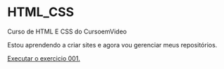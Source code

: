 # HTML_CSS
 Curso de HTML E CSS do CursoemVideo

 Estou aprendendo a criar sites e agora vou gerenciar meus repositórios.

<a href="https://rsntoliveira.github.io/HTML_CSS/Exercicios/ex001/index,html">Executar o exercicio 001.</a>